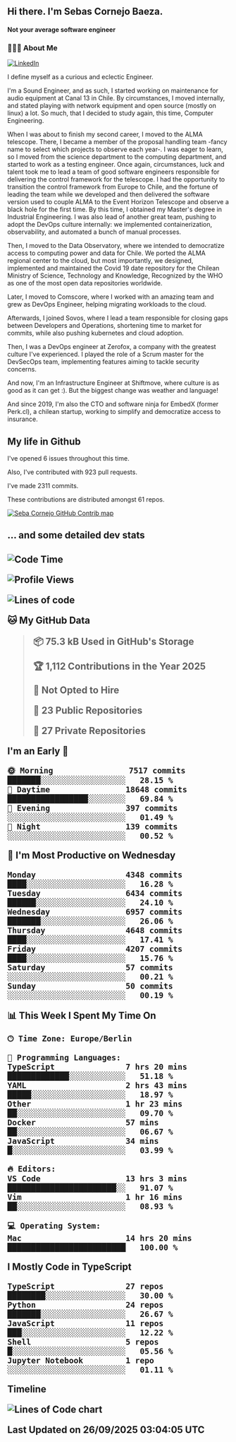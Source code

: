 <h2> Hi there.  I'm Sebas Cornejo Baeza.</h2>
<h4> Not your average software engineer</h4>
<h3> 👨🏻‍💻 About Me </h3>
<a href="http://linkedin.com/in/sebastian-cornejo-baeza/"><img alt="LinkedIn" src="https://img.shields.io/badge/Sebas%20Cornejo%20-informational?style=appveyor&logo=linkedin"></a>


I define myself as a curious and eclectic Engineer.

I'm a Sound Engineer, and as such, I started working on maintenance for audio equipment at Canal 13 in Chile.
By circumstances, I moved internally, and stated playing with network equipment and open source (mostly on linux) 
a lot. So much, that I decided to study again, this time, Computer Engineering.

When I was about to finish my second career, I moved to the ALMA telescope. There, I became a member of the proposal handling team
-fancy name to select which projects to observe each year-. 
I was eager to learn, so I moved from the science department to the computing department, and started to work as 
a testing engineer. Once again, circumstances, luck and talent took me to lead a team of good software engineers 
responsible for delivering the control framework for the telescope. I had the opportunity to transition the control framework from
Europe to Chile, and the fortune of leading the team while we developed and then delivered the software
version used to couple ALMA to the Event Horizon Telescope and observe a black hole for the first time.
By this time, I obtained my Master's degree in Industrial Engineering.
I was also lead of another great team, pushing to adopt the DevOps culture internally: we implemented containerization, observability, and automated a bunch of manual processes.

Then, I moved to the Data Observatory, where we intended to democratize access to computing power
and data for Chile. We ported the ALMA regional center to the cloud, but most importantly, we designed, implemented
and maintained the Covid 19 date repository for the Chilean Ministry of Science, Technology and Knowledge, Recognized by the WHO as one of the most open
data repositories worldwide.

Later, I moved to Comscore, where I worked with an amazing team and grew as DevOps Engineer, helping migrating workloads to the cloud.

Afterwards, I joined Sovos, where I lead a team responsible for closing gaps between Developers and Operations, shortening time to market for commits, while
also pushing kubernetes and cloud adoption.

Then, I was a DevOps engineer at Zerofox, a company with the greatest culture I've experienced. I played the role of a Scrum master for the DevSecOps team,
implementing features aiming to tackle security concerns.

And now, I'm an Infrastructure Engineer at Shiftmove, where culture is as good as it can get :). But the biggest change was weather and language!
 
And since 2019, I'm also the CTO and software ninja for EmbedX (former Perk.cl), a chilean startup, working to simplify and democratize access to insurance.

<h2> My life in Github </h2>

I've opened 6 issues throughout this time.

Also, I've contributed with 923 pull requests.

I've made 2311 commits.

These contributions are distributed amongst 61 repos.

<a href="https://github.com/scornejob/scornejob">
  <picture>
    <source media="(prefers-color-scheme: dark)" srcset="https://raw.githubusercontent.com/scornejob/scornejob/master/profile-3d-contrib/profile-night-green.svg">
    <img alt="Seba Cornejo GitHub Contrib map" src="https://raw.githubusercontent.com/scornejob/scornejob/master/profile-3d-contrib/profile-gitblock.svg">
  </picture>
</a>

<h2>... and some detailed dev stats<h2>

<!--START_SECTION:waka-->
![Code Time](http://img.shields.io/badge/Code%20Time-1%2C362%20hrs%203%20mins-blue)

![Profile Views](http://img.shields.io/badge/Profile%20Views-5-blue)

![Lines of code](https://img.shields.io/badge/From%20Hello%20World%20I%27ve%20Written-12.6%20million%20lines%20of%20code-blue)

**🐱 My GitHub Data** 

> 📦 75.3 kB Used in GitHub's Storage 
 > 
> 🏆 1,112 Contributions in the Year 2025
 > 
> 🚫 Not Opted to Hire
 > 
> 📜 23 Public Repositories 
 > 
> 🔑 27 Private Repositories 
 > 
**I'm an Early 🐤** 

```text
🌞 Morning                7517 commits        ███████░░░░░░░░░░░░░░░░░░   28.15 % 
🌆 Daytime                18648 commits       █████████████████░░░░░░░░   69.84 % 
🌃 Evening                397 commits         ░░░░░░░░░░░░░░░░░░░░░░░░░   01.49 % 
🌙 Night                  139 commits         ░░░░░░░░░░░░░░░░░░░░░░░░░   00.52 % 
```
📅 **I'm Most Productive on Wednesday** 

```text
Monday                   4348 commits        ████░░░░░░░░░░░░░░░░░░░░░   16.28 % 
Tuesday                  6434 commits        ██████░░░░░░░░░░░░░░░░░░░   24.10 % 
Wednesday                6957 commits        ███████░░░░░░░░░░░░░░░░░░   26.06 % 
Thursday                 4648 commits        ████░░░░░░░░░░░░░░░░░░░░░   17.41 % 
Friday                   4207 commits        ████░░░░░░░░░░░░░░░░░░░░░   15.76 % 
Saturday                 57 commits          ░░░░░░░░░░░░░░░░░░░░░░░░░   00.21 % 
Sunday                   50 commits          ░░░░░░░░░░░░░░░░░░░░░░░░░   00.19 % 
```


📊 **This Week I Spent My Time On** 

```text
🕑︎ Time Zone: Europe/Berlin

💬 Programming Languages: 
TypeScript               7 hrs 20 mins       █████████████░░░░░░░░░░░░   51.18 % 
YAML                     2 hrs 43 mins       █████░░░░░░░░░░░░░░░░░░░░   18.97 % 
Other                    1 hr 23 mins        ██░░░░░░░░░░░░░░░░░░░░░░░   09.70 % 
Docker                   57 mins             ██░░░░░░░░░░░░░░░░░░░░░░░   06.67 % 
JavaScript               34 mins             █░░░░░░░░░░░░░░░░░░░░░░░░   03.99 % 

🔥 Editors: 
VS Code                  13 hrs 3 mins       ███████████████████████░░   91.07 % 
Vim                      1 hr 16 mins        ██░░░░░░░░░░░░░░░░░░░░░░░   08.93 % 

💻 Operating System: 
Mac                      14 hrs 20 mins      █████████████████████████   100.00 % 
```

**I Mostly Code in TypeScript** 

```text
TypeScript               27 repos            ████████░░░░░░░░░░░░░░░░░   30.00 % 
Python                   24 repos            ███████░░░░░░░░░░░░░░░░░░   26.67 % 
JavaScript               11 repos            ███░░░░░░░░░░░░░░░░░░░░░░   12.22 % 
Shell                    5 repos             █░░░░░░░░░░░░░░░░░░░░░░░░   05.56 % 
Jupyter Notebook         1 repo              ░░░░░░░░░░░░░░░░░░░░░░░░░   01.11 % 
```



**Timeline**

![Lines of Code chart](https://raw.githubusercontent.com/scornejob/scornejob/master/assets/bar_graph.png)


 Last Updated on 26/09/2025 03:04:05 UTC
<!--END_SECTION:waka-->

